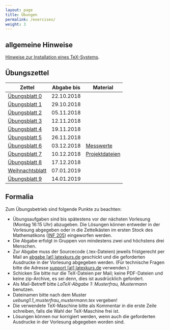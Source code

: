 ```yaml
---
layout: page
title: Übungen
permalink: /exercises/
weight: 3
---
```


## allgemeine Hinweise

[Hinweise zur Installation eines TeX-Systems](./00_texlive_installation.pdf "Installationshinweise").

## Übungszettel

Zettel                                                   | Abgabe bis | Material
---------------------------------------------------------|------------|-------------------------
[Übungsblatt 0](./00_erste_schritte_lsg.pdf)             | 22.10.2018 |
[Übungsblatt 1](./01_schriften_kodierungen_lsg.pdf)      | 29.10.2018 |
[Übungsblatt 2](./02_mathesatz_lsg.pdf)                  | 05.11.2018 |
[Übungsblatt 3](./03_tabellen_lsg.pdf)                   | 12.11.2018 |
[Übungsblatt 4](./04_masseinheiten_lsg.pdf)              | 19.11.2018 |
[Übungsblatt 5](./05_abbildungen_tikz_lsg.pdf)           | 26.11.2018 |
[Übungsblatt 6](./06_diagramme_lsg.pdf)                  | 03.12.2018 | [Messwerte](06_messwerte.dat)
[Übungsblatt 7](./07_umfangreiches_dokument_lsg.pdf)         | 10.12.2018 | [Projektdateien](07_projekt.zip)
[Übungsblatt 8](./08_bibliographie_mehrsprachigkeit_lsg.pdf) | 17.12.2018 |
[Weihnachtsblatt](./weihnachtsblatt_lsg.pdf)                 | 07.01.2019 |
[Übungsblatt 9](./09_praesentationen.pdf)                | 14.01.2019 |

<!--
[Übungsblatt 10](./10_brief_lebenslauf.pdf) 	         | 21.01.2019 |
-->

## Formalia

Zum Übungsbetrieb sind folgende Punkte zu beachten:

* Übungsaufgaben sind bis spätestens vor der nächsten Vorlesung (Montag 16:15 Uhr) abzugeben.
  Die Lösungen können entweder in der Vorlesung abgegeben oder in die Zettelkästen im ersten Stock des Mathematikons (<a href="http://osm.org/go/0DwYyjIMU-?m=">INF 205</a>) eingeworfen werden.
* Die Abgabe erfolgt in Gruppen von mindestens zwei und höchstens drei Menschen.
* Zur Abgabe muss der Sourcecode (.tex-Dateien) jeweils fristgerecht per Mail an <a href="mailto:abgabe@latexkurs.de?subject=LaTeX-Abgabe%20:">abgabe [at] latexkurs.de</a> geschickt und die geforderten Ausdrucke in der Vorlesung abgegeben werden.
  (Für technische Fragen bitte die Adresse <a href="mailto:support@latexkurs.de"> support [at] latexkurs.de</a> verwenden.)
* Schicken Sie bitte nur die TeX-Dateien per Mail; keine PDF-Dateien und keine zip-Archive, es sei denn, dies ist ausdrücklich gefordert.
* Als Mail-Betreff bitte _LaTeX-Abgabe 1: Musterfrau, Mustermann_ benutzen.
* Dateinamen bitte nach dem Muster _uebung1.1_musterfrau_mustermann.tex_ vergeben!
* Die verwendete TeX-Maschine bitte als Kommentar in die erste Zeile schreiben, falls die Wahl der TeX-Maschine frei ist.
* Lösungen können nur korrigiert werden, wenn auch die geforderten Ausdrucke in der Vorlesung abgegeben worden sind.
				
